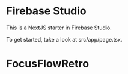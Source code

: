 # Firebase Studio

This is a NextJS starter in Firebase Studio.

To get started, take a look at src/app/page.tsx.
# FocusFlowRetro
